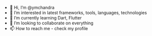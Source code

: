 - 👋 Hi, I’m @ymchandra
- 👀 I’m interested in latest frameworks, tools, languages, technologies
- 🌱 I’m currently learning Dart, Flutter
- 💞️ I’m looking to collaborate on everything
- 📫 How to reach me - check my profile

<!---
ymchandra/ymchandra is a ✨ special ✨ repository because its `README.md` (this file) appears on your GitHub profile.
You can click the Preview link to take a look at your changes.
--->
